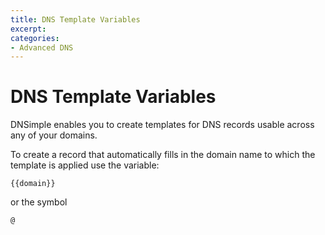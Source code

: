 ```yaml
---
title: DNS Template Variables
excerpt: 
categories:
- Advanced DNS
---
```


# DNS Template Variables

DNSimple enables you to create templates for DNS records usable across any of your domains.

To create a record that automatically fills in the domain name to which the template is applied use the variable:

```text
{{domain}}
```

or the symbol

```text
@
```

